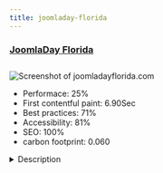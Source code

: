 ```yaml
---
title: joomladay-florida
---
```


<div style="height: 3rem">
  <a href="http://www.joomladayflorida.com"><h3>JoomlaDay Florida</h3></a>
</div>
<img loading="lazy" src="/images/thumbs/joomladayflorida.com.jpg" alt="Screenshot of joomladayflorida.com" />
<ul>
  <li>Performace: 25%</li>
  <li>
    First contentful paint:
    6.90Sec
  </li>
  <li>Best practices: 71%</li>
  <li>Accessibility: 81%</li>
  <li>SEO: 100%</li>
  <li>carbon footprint: 0.060</li>
</ul>
<details>
  <summary>Description</summary>
  <p>Home page for the annual Joomla web developer and marketing conference in Florida.  The site is managed by the Tampa Bay Joomla User Group.The JoomlaDay Florida site uses several extensions to manage the speakers and the sessions.  The speaker profiles are handled with Joomla Content and use the links feature to add the speaker's sessions.  The sessions are created using the Joomla Event Manager component.  JEM was the perfect solution due to the simplicity and features; we created overrides to the component views to style the event list.   The home page layout is a mix of Custom HTML modules and the Deluxe News Pro module.  The video was created with several clips from stock footage and displayed with an HTML5 media call directly in the template code.</p>
</details>

